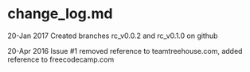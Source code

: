 # change_log.md

20-Jan 2017 Created branches rc_v0.0.2 and rc_v0.1.0 on github

20-Apr 2016 Issue #1 removed reference to teamtreehouse.com, added reference to freecodecamp.com